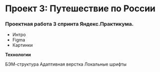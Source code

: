 # Проект 3: Путешествие по России

### Проектная работа 3 спринта Яндекс.Практикума.
* Интро
* Figma
* Картинки

**Технологии**

БЭМ-структура
Адаптивная верстка
Локальные шрифты